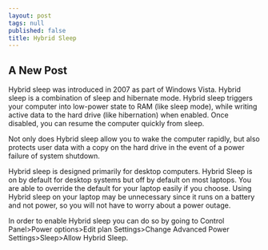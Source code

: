 ```yaml
---
layout: post
tags: null
published: false
title: Hybrid Sleep
---
```


## A New Post

Hybrid sleep was introduced in 2007 as part of Windows Vista.  Hybrid sleep is a combination of sleep and hibernate mode.  Hybrid sleep triggers your computer into low-power state to RAM (like sleep mode), while writing active data to the hard drive (like hibernation) when enabled. Once disabled, you can resume the computer quickly from sleep.
 
Not only does Hybrid sleep allow you to wake the computer rapidly, but also protects user data with a copy on the hard drive in the event of a power failure of system shutdown.
 
Hybrid sleep is designed primarily for desktop computers.  Hybrid Sleep is on by default for desktop systems but off by default on most laptops.  You are able to override the default for your laptop easily if you choose.  Using Hybrid sleep on your laptop may be unnecessary since it runs on a battery and not power, so you will not have to worry about a power outage.
 
In order to enable Hybrid sleep you can do so by going to Control Panel>Power options>Edit plan Settings>Change Advanced Power Settings>Sleep>Allow Hybrid Sleep.
